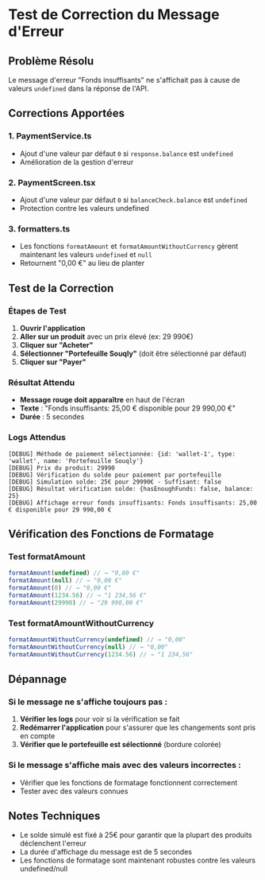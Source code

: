 # Test de Correction du Message d'Erreur

## Problème Résolu
Le message d'erreur "Fonds insuffisants" ne s'affichait pas à cause de valeurs `undefined` dans la réponse de l'API.

## Corrections Apportées

### 1. PaymentService.ts
- Ajout d'une valeur par défaut `0` si `response.balance` est `undefined`
- Amélioration de la gestion d'erreur

### 2. PaymentScreen.tsx
- Ajout d'une valeur par défaut `0` si `balanceCheck.balance` est `undefined`
- Protection contre les valeurs undefined

### 3. formatters.ts
- Les fonctions `formatAmount` et `formatAmountWithoutCurrency` gèrent maintenant les valeurs `undefined` et `null`
- Retournent "0,00 €" au lieu de planter

## Test de la Correction

### Étapes de Test
1. **Ouvrir l'application**
2. **Aller sur un produit** avec un prix élevé (ex: 29 990€)
3. **Cliquer sur "Acheter"**
4. **Sélectionner "Portefeuille Souqly"** (doit être sélectionné par défaut)
5. **Cliquer sur "Payer"**

### Résultat Attendu
- **Message rouge doit apparaître** en haut de l'écran
- **Texte** : "Fonds insuffisants: 25,00 € disponible pour 29 990,00 €"
- **Durée** : 5 secondes

### Logs Attendus
```
[DEBUG] Méthode de paiement sélectionnée: {id: 'wallet-1', type: 'wallet', name: 'Portefeuille Souqly'}
[DEBUG] Prix du produit: 29990
[DEBUG] Vérification du solde pour paiement par portefeuille
[DEBUG] Simulation solde: 25€ pour 29990€ - Suffisant: false
[DEBUG] Résultat vérification solde: {hasEnoughFunds: false, balance: 25}
[DEBUG] Affichage erreur fonds insuffisants: Fonds insuffisants: 25,00 € disponible pour 29 990,00 €
```

## Vérification des Fonctions de Formatage

### Test formatAmount
```javascript
formatAmount(undefined) // → "0,00 €"
formatAmount(null) // → "0,00 €"
formatAmount(0) // → "0,00 €"
formatAmount(1234.56) // → "1 234,56 €"
formatAmount(29990) // → "29 990,00 €"
```

### Test formatAmountWithoutCurrency
```javascript
formatAmountWithoutCurrency(undefined) // → "0,00"
formatAmountWithoutCurrency(null) // → "0,00"
formatAmountWithoutCurrency(1234.56) // → "1 234,56"
```

## Dépannage

### Si le message ne s'affiche toujours pas :
1. **Vérifier les logs** pour voir si la vérification se fait
2. **Redémarrer l'application** pour s'assurer que les changements sont pris en compte
3. **Vérifier que le portefeuille est sélectionné** (bordure colorée)

### Si le message s'affiche mais avec des valeurs incorrectes :
- Vérifier que les fonctions de formatage fonctionnent correctement
- Tester avec des valeurs connues

## Notes Techniques
- Le solde simulé est fixé à 25€ pour garantir que la plupart des produits déclenchent l'erreur
- La durée d'affichage du message est de 5 secondes
- Les fonctions de formatage sont maintenant robustes contre les valeurs undefined/null 